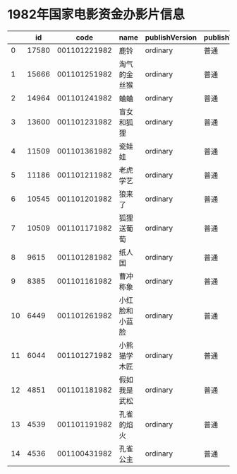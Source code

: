 # 1982年国家电影资金办影片信息


|    | id |  code  |  name  | publishVersion | publishVersionName |   type  |  typeName  |   producerName  |  publisherName  |  publishDate   |
| ---- | ---- | ---- | ---- | ---- | ----| ---- | ---- | ---- | ---- | ---- |
| 0 |  17580 |  001101221982 |  鹿铃 |  ordinary |  普通 |  cartoon |  动画片 |  未填写 |  暂空 |  381340800000|
| 1 |  15666 |  001101251982 |  淘气的金丝猴 |  ordinary |  普通 |  cartoon |  动画片 |  深圳市艺新盛世影视传媒发展有限公司 |  暂空 |  381340800000|
| 2 |  14964 |  001101241982 |  蛐蛐 |  ordinary |  普通 |  cartoon |  动画片 |  暂空 |  暂空 |  381340800000|
| 3 |  13600 |  001101231982 |  盲女和狐狸 |  ordinary |  普通 |  cartoon |  动画片 |  暂空 |  暂空 |  381340800000|
| 4 |  11509 |  001101361982 |  瓷娃娃 |  ordinary |  普通 |  cartoon |  动画片 |  暂空 |  暂空 |  381340800000|
| 5 |  11186 |  001101211982 |  老虎学艺 |  ordinary |  普通 |  cartoon |  动画片 |  暂空 |  暂空 |  381340800000|
| 6 |  10545 |  001101201982 |  狼来了 |  ordinary |  普通 |  cartoon |  动画片 |  暂空 |  暂空 |  381340800000|
| 7 |  10509 |  001101171982 |  狐狸送葡萄 |  ordinary |  普通 |  cartoon |  动画片 |  暂空 |  暂空 |  381340800000|
| 8 |  9615 |  001101281982 |  纸人国 |  ordinary |  普通 |  cartoon |  动画片 |  暂空 |  暂空 |  381340800000|
| 9 |  8385 |  001101161982 |  曹冲称象 |  ordinary |  普通 |  cartoon |  动画片 |  北京圣富文化投资有限公司 |  暂空 |  381340800000|
| 10 |  6449 |  001101261982 |  小红脸和小蓝脸 |  ordinary |  普通 |  cartoon |  动画片 |  未填写 |  暂空 |  381340800000|
| 11 |  6044 |  001101271982 |  小熊猫学木匠 |  ordinary |  普通 |  cartoon |  动画片 |  暂空 |  暂空 |  381340800000|
| 12 |  4851 |  001101181982 |  假如我是武松 |  ordinary |  普通 |  cartoon |  动画片 |  武汉华旗影视制作有限公司 |  暂空 |  381340800000|
| 13 |  4539 |  001101191982 |  孔雀的焰火 |  ordinary |  普通 |  cartoon |  动画片 |  英极动力文化传媒（北京）有限公司 |  暂空 |  381340800000|
| 14 |  4536 |  001100431982 |  孔雀公主 |  ordinary |  普通 |  cartoon |  动画片 |  暂空 |  暂空 |  381340800000|
